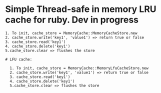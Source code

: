   # Simple Thread-safe in memory LRU cache for ruby. Dev in progress
    1. To init, cache_store = MemoryCache::MemoryCacheStore.new
    2. cache_store.write('key1', 'value1') => return true or false
    3. cache_store.read('key1')
    4. cache_store.delete('key1')
    5.cache_store.clear => flushes the store

    # LFU cache:
      
      1. To init, cache_store = MemoryCache::MemoryLfuCacheStore.new
      2. cache_store.write('key1', 'value1') => return true or false
      3. cache_store.read('key1')
      4. cache_store.delete('key1')
      5.cache_store.clear => flushes the store

